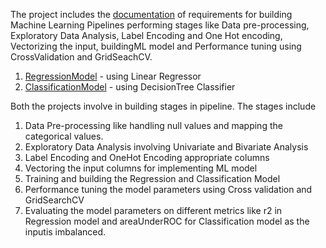 The project includes the [documentation](Documentation) of requirements for building Machine Learning Pipelines performing stages like Data pre-processing, Exploratory Data Analysis, Label Encoding and One Hot encoding, Vectorizing the input, buildingML model and Performance tuning using CrossValidation and GridSeachCV.

1. [RegressionModel](RegressionModel) - using Linear Regressor 
2. [ClassificationModel](ClassificationModel) - using DecisionTree Classifier 

Both the projects involve in building stages in pipeline.
The stages include 
1. Data Pre-processing like handling null values and mapping the categorical values.
2. Exploratory Data Analysis involving Univariate and Bivariate Analysis
3. Label Encoding and OneHot Encoding appropriate columns
4. Vectoring the input columns for implementing ML model
5. Training and building the Regression and Classification Model
6. Performance tuning the model parameters using Cross validation and GridSearchCV
7. Evaluating the model parameters on different metrics like r2 in Regression model and areaUnderROC for Classification model as the inputis imbalanced.
